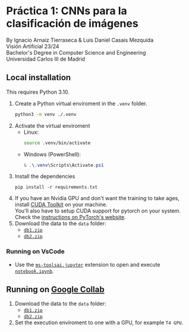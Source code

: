 # Práctica 1: CNNs para la clasificación de imágenes
By Ignacio Arnaiz Tierraseca & Luis Daniel Casais Mezquida  
Visión Artificial 23/24  
Bachelor's Degree in Computer Science and Engineering  
Universidad Carlos III de Madrid


## Local installation
This requires Python 3.10.

1. Create a Python virtual enviroment in the `.venv` folder.
    ```bash
    python3 -m venv ./.venv
    ```
2. Activate the virtual enviroment
   - Linux:
        ```bash
        source .venv/bin/activate
        ```
    - Windows (PowerShell):
        ```powershell
        & .\.venv\Scripts\Activate.ps1
        ```
3. Install the dependencies
   ```
   pip install -r requirements.txt
   ```
4. If you have an Nvidia GPU and don't want the training to take ages, install [CUDA Toolkit](https://developer.nvidia.com/cuda-toolkit) on your machine.  
   You'll also have to setup CUDA support for pytorch on your system. Check the [instructions on PyTorch's website](https://pytorch.org/get-started/locally/).
5. Download the data to the `data` folder:
   - [`db1.zip`](https://drive.google.com/file/d/1en19SOHlipCUgWRkJIGgiYcRl-zpCeDp/view?usp=sharing)
   - [`db2.zip`](https://drive.google.com/file/d/1a3a3lNpEFGTxMSCRN0uMMwH6_XBAPAXg/view?usp=drive_link)


### Running on VsCode
- Use the [`ms-toolsai.jupyter`](https://marketplace.visualstudio.com/items?itemName=ms-toolsai.jupyter) extension to open and execute [`notebook.ipynb`](notebook.ipynb).


## Running on [Google Collab](https://colab.research.google.com/)
1. Download the data to the `data` folder:
   - [`db1.zip`](https://drive.google.com/file/d/1en19SOHlipCUgWRkJIGgiYcRl-zpCeDp/view?usp=sharing)
   - [`db2.zip`](https://drive.google.com/file/d/1a3a3lNpEFGTxMSCRN0uMMwH6_XBAPAXg/view?usp=drive_link)
2. Set the execution enviroment to one with a GPU, for example `T4 GPU`.